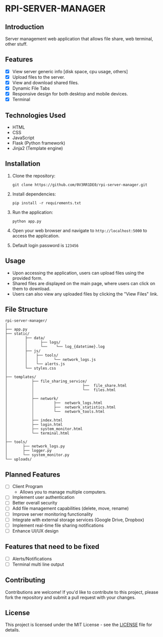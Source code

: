 # RPI-SERVER-MANAGER

## Introduction
Server management web application that allows file share, web terminal, other stuff.

## Features
- [x] View server generic info [disk space, cpu usage, others]
- [x] Upload files to the server.
- [x] View and download shared files.
- [x] Dynamic File Tabs
- [x] Responsive design for both desktop and mobile devices.
- [x] Terminal

## Technologies Used
- HTML
- CSS
- JavaScript
- Flask (Python framework)
- Jinja2 (Template engine)

## Installation
1. Clone the repository:
    ```
    git clone https://github.com/0V3RR1DE0/rpi-server-manager.git
    ```

2. Install dependencies:
    ```
    pip install -r requirements.txt
    ```

3. Run the application:
    ```
    python app.py
    ```

4. Open your web browser and navigate to `http://localhost:5000` to access the application.

5. Default login password is `123456`

## Usage
- Upon accessing the application, users can upload files using the provided form.
- Shared files are displayed on the main page, where users can click on them to download.
- Users can also view any uploaded files by clicking the "View Files" link.

## File Structure
```
rpi-server-manager/
│
├── app.py
├── static/
│        ├── data/
│        │      ├── logs/
│        │      └──    └── log_{datetime}.log
│        ├── js/
│        │    ├── tools/
│        │    │       └── network_logs.js
│        │    └── alerts.js
│        └── styles.css
│
├── templates/
│           ├── file_sharing_service/
│           │                      ├──  file_share.html
│           │                      └──  files.html
│           │
│           ├── network/
│           │         ├──  network_logs.html
│           │         ├──  network_statistics.html
│           │         └──  network_tools.html
│           │
│           ├── index.html
│           ├── login.html
│           ├── system_monitor.html
│           └── terminal.html
│
├── tools/
│       ├── network_logs.py
│       ├── logger.py
│       └── system_monitor.py
└── uploads/
```

## Planned Features
- [ ] Client Program
    - Allows you to manage multiple computers.
- [ ] Implement user authentication
- [ ] Better overall security
- [ ] Add file management capabilities (delete, move, rename)
- [ ] Improve server monitoring functionality
- [ ] Integrate with external storage services (Google Drive, Dropbox)
- [ ] Implement real-time file sharing notifications
- [ ] Enhance UI/UX design

## Features that need to be fixed
- [ ] Alerts/Notifications
- [ ] Terminal multi line output

## Contributing
Contributions are welcome! If you'd like to contribute to this project, please fork the repository and submit a pull request with your changes.

## License
This project is licensed under the MIT License - see the [LICENSE](LICENSE) file for details.
